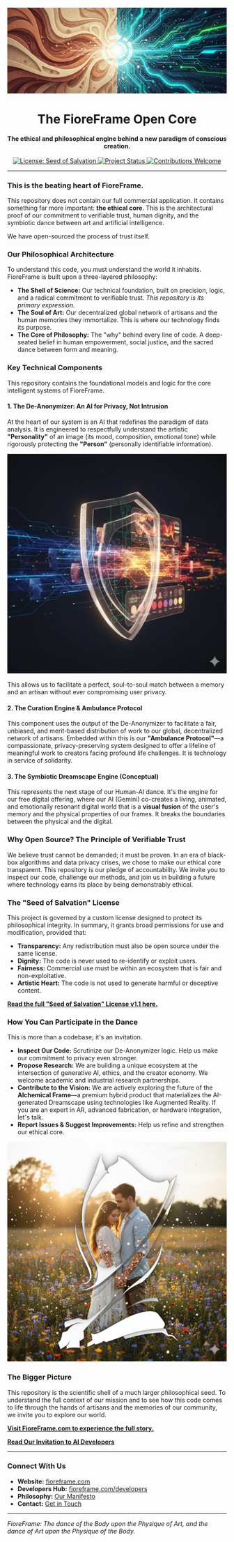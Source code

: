 <p align="center">
  <img src="https://raw.githubusercontent.com/cmorgh/fioreframe-ethical-core/main/fioreframe_banner.jpg" alt="FioreFrame Open Core: The Symbiosis of Human Artistry and Ethical AI">
</p>

<h1 align="center">The FioreFrame Open Core</h1>

<p align="center">
  <strong>The ethical and philosophical engine behind a new paradigm of conscious creation.</strong>
  <br><br>
  <a href="https://github.com/cmorgh/fioreframe-ethical-core/blob/main/LICENSE.md">
    <img src="https://img.shields.io/badge/License-Seed%20of%20Salvation%20v1.1-blue.svg" alt="License: Seed of Salvation">
  </a>
  <a href="https://fioreframe.com/developers/open-source">
    <img src="https://img.shields.io/badge/Status-Active%20Development-green.svg" alt="Project Status">
  </a>
  <a href="#">
    <img src="https://img.shields.io/badge/Contributions-Welcome-brightgreen.svg" alt="Contributions Welcome">
  </a>
</p>

---

### **This is the beating heart of FioreFrame.**

This repository does not contain our full commercial application. It contains something far more important: **the ethical core**. This is the architectural proof of our commitment to verifiable trust, human dignity, and the symbiotic dance between art and artificial intelligence.

We have open-sourced the process of trust itself.

### **Our Philosophical Architecture**

To understand this code, you must understand the world it inhabits. FioreFrame is built upon a three-layered philosophy:

* **The Shell of Science:** Our technical foundation, built on precision, logic, and a radical commitment to verifiable trust. *This repository is its primary expression.*
* **The Soul of Art:** Our decentralized global network of artisans and the human memories they immortalize. This is where our technology finds its purpose.
* **The Core of Philosophy:** The "why" behind every line of code. A deep-seated belief in human empowerment, social justice, and the sacred dance between form and meaning.

### **Key Technical Components**

This repository contains the foundational models and logic for the core intelligent systems of FioreFrame.

#### **1. The De-Anonymizer: An AI for Privacy, Not Intrusion**

At the heart of our system is an AI that redefines the paradigm of data analysis. It is engineered to respectfully understand the artistic **"Personality"** of an image (its mood, composition, emotional tone) while rigorously protecting the **"Person"** (personally identifiable information).

<p align="center">
  <img src="https://raw.githubusercontent.com/cmorgh/fioreframe-ethical-core/main/de-anonymizer-shield.jpg" alt="The De-Anonymizer Shield: Separating Person from Personality" width="600">
</p>

This allows us to facilitate a perfect, soul-to-soul match between a memory and an artisan without ever compromising user privacy.

#### **2. The Curation Engine & Ambulance Protocol**

This component uses the output of the De-Anonymizer to facilitate a fair, unbiased, and merit-based distribution of work to our global, decentralized network of artisans. Embedded within this is our **"Ambulance Protocol"**—a compassionate, privacy-preserving system designed to offer a lifeline of meaningful work to creators facing profound life challenges. It is technology in service of solidarity.

#### **3. The Symbiotic Dreamscape Engine (Conceptual)**

This represents the next stage of our Human-AI dance. It's the engine for our free digital offering, where our AI (Gemini) co-creates a living, animated, and emotionally resonant digital world that is a **visual fusion** of the user's memory and the physical properties of our frames. It breaks the boundaries between the physical and the digital.

### **Why Open Source? The Principle of Verifiable Trust**

We believe trust cannot be demanded; it must be proven. In an era of black-box algorithms and data privacy crises, we chose to make our ethical core transparent. This repository is our pledge of accountability. We invite you to inspect our code, challenge our methods, and join us in building a future where technology earns its place by being demonstrably ethical.

### **The "Seed of Salvation" License**

This project is governed by a custom license designed to protect its philosophical integrity. In summary, it grants broad permissions for use and modification, provided that:

* **Transparency:** Any redistribution must also be open source under the same license.
* **Dignity:** The code is never used to re-identify or exploit users.
* **Fairness:** Commercial use must be within an ecosystem that is fair and non-exploitative.
* **Artistic Heart:** The code is not used to generate harmful or deceptive content.

[**Read the full "Seed of Salvation" License v1.1 here.**](https://github.com/cmorgh/fioreframe-ethical-core/blob/main/LICENSE.md)

### **How You Can Participate in the Dance**

This is more than a codebase; it's an invitation.

* **Inspect Our Code:** Scrutinize our De-Anonymizer logic. Help us make our commitment to privacy even stronger.
* **Propose Research:** We are building a unique ecosystem at the intersection of generative AI, ethics, and the creator economy. We welcome academic and industrial research partnerships.
* **Contribute to the Vision:** We are actively exploring the future of the **Alchemical Frame**—a premium hybrid product that materializes the AI-generated Dreamscape using technologies like Augmented Reality. If you are an expert in AR, advanced fabrication, or hardware integration, let's talk.
* **Report Issues & Suggest Improvements:** Help us refine and strengthen our ethical core.

<p align="center">
  <img src="https://raw.githubusercontent.com/cmorgh/fioreframe-ethical-core/main/alchemical-frame.jpg" alt="The Alchemical Frame: The Ultimate Hybrid Product" width="600">
</p>

### **The Bigger Picture**

This repository is the scientific shell of a much larger philosophical seed. To understand the full context of our mission and to see how this code comes to life through the hands of artisans and the memories of our community, we invite you to explore our world.

**[Visit FioreFrame.com to experience the full story.](https://fioreframe.com)**

**[Read Our Invitation to AI Developers](https://fioreframe.com/developers)**

---

### **Connect With Us**

- **Website:** [fioreframe.com](https://fioreframe.com)
- **Developers Hub:** [fioreframe.com/developers](https://fioreframe.com/developers)
- **Philosophy:** [Our Manifesto](https://fioreframe.com)
- **Contact:** [Get in Touch](https://fioreframe.com/contact)

---

*FioreFrame: The dance of the Body upon the Physique of Art, and the dance of Art upon the Physique of the Body.*
